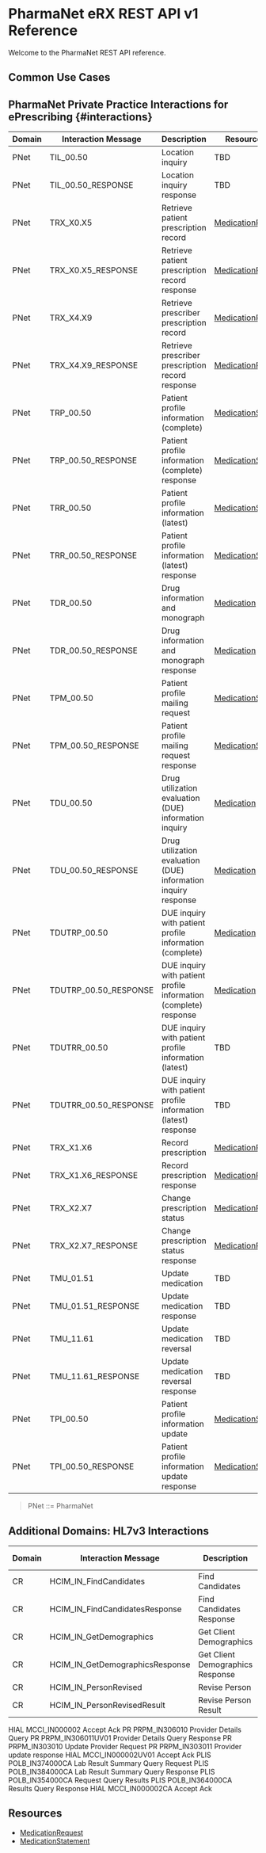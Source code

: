 # PharmaNet eRX REST API v1 Reference

Welcome to the PharmaNet REST API reference.

## Common Use Cases

## PharmaNet Private Practice Interactions for ePrescribing {#interactions}

| Domain | Interaction Message | Description | Resource Type |
| ----- | ----- | ----- | ----- |
| PNet | TIL_00.50 | Location inquiry | TBD |
| PNet | TIL_00.50_RESPONSE | Location inquiry response | TBD |
| PNet | TRX_X0.X5 | Retrieve patient prescription record | [MedicationRequest](MedicationRequest.md) |
| PNet | TRX_X0.X5_RESPONSE | Retrieve patient prescription record response | [MedicationRequest](MedicationRequest.md) |
| PNet | TRX_X4.X9 | Retrieve prescriber prescription record | [MedicationRequest](MedicationRequest.md) |
| PNet | TRX_X4.X9_RESPONSE | Retrieve prescriber prescription record response | [MedicationRequest](MedicationRequest.md) |
| PNet | TRP_00.50 | Patient profile information (complete) | [MedicationStatement](MedicationStatement.md) |
| PNet | TRP_00.50_RESPONSE | Patient profile information (complete) response | [MedicationStatement](MedicationStatement.md) |
| PNet | TRR_00.50 | Patient profile information (latest) | [MedicationStatement](MedicationStatement.md) |
| PNet | TRR_00.50_RESPONSE | Patient profile information (latest) response | [MedicationStatement](MedicationStatement.md) |
| PNet | TDR_00.50 | Drug information and monograph | [Medication](#interactions) |
| PNet | TDR_00.50_RESPONSE | Drug information and monograph response | [Medication](#interactions) |
| PNet | TPM_00.50 | Patient profile mailing request | [MedicationStatement](MedicationStatement.md) |
| PNet | TPM_00.50_RESPONSE | Patient profile mailing request response | [MedicationStatement](MedicationStatement.md) |
| PNet | TDU_00.50 | Drug utilization evaluation (DUE) information inquiry | [Medication](#interactions) |
| PNet | TDU_00.50_RESPONSE | Drug utilization evaluation (DUE) information inquiry response | [Medication](#interactions) |
| PNet | TDUTRP_00.50 | DUE inquiry with patient profile information (complete) | [Medication](#interactions) |
| PNet | TDUTRP_00.50_RESPONSE | DUE inquiry with patient profile information (complete) response | [Medication](#interactions) |
| PNet | TDUTRR_00.50 | DUE inquiry with patient profile information (latest) | TBD |
| PNet | TDUTRR_00.50_RESPONSE | DUE inquiry with patient profile information (latest) response | TBD |
| PNet | TRX_X1.X6 | Record prescription | [MedicationRequest](MedicationRequest.md) |
| PNet | TRX_X1.X6_RESPONSE | Record prescription response | [MedicationRequest](MedicationRequest.md) |
| PNet | TRX_X2.X7 | Change prescription status | [MedicationRequest](MedicationRequest.md) |
| PNet | TRX_X2.X7_RESPONSE | Change prescription status response | [MedicationRequest](MedicationRequest.md) |
| PNet | TMU_01.51 | Update medication | TBD |
| PNet | TMU_01.51_RESPONSE | Update medication response | TBD |
| PNet | TMU_11.61 | Update medication reversal | TBD |
| PNet | TMU_11.61_RESPONSE | Update medication reversal response | TBD |
| PNet | TPI_00.50 | Patient profile information update | [MedicationStatement](MedicationStatement.md) |
| PNet | TPI_00.50_RESPONSE | Patient profile information update response | [MedicationStatement](MedicationStatement.md) |

> PNet ::= PharmaNet

## Additional Domains: HL7v3 Interactions

| Domain | Interaction Message | Description | Resource Type |
| ----- | ----- | ----- | ----- |
| CR | HCIM_IN_FindCandidates | Find Candidates | Patient |
| CR | HCIM_IN_FindCandidatesResponse | Find Candidates Response | Patient |
| CR | HCIM_IN_GetDemographics | Get Client Demographics | Patient |
| CR | HCIM_IN_GetDemographicsResponse | Get Client Demographics Response | Patient |
| CR | HCIM_IN_PersonRevised | Revise Person | Patient |
| CR | HCIM_IN_PersonRevisedResult | Revise Person Result | Patient |

HIAL
MCCI_IN000002
Accept Ack
PR
PRPM_IN306010
Provider Details Query 
PR
PRPM_IN306011UV01
Provider Details Query Response 
PR
PRPM_IN303010
Update Provider Request
PR
PRPM_IN303011
Provider update response
HIAL
MCCI_IN000002UV01
Accept Ack
PLIS
POLB_IN374000CA
Lab Result Summary Query Request
PLIS
POLB_IN384000CA
Lab Result Summary Query Response
PLIS
POLB_IN354000CA
Request Query Results
PLIS
POLB_IN364000CA
Results Query Response
HIAL
MCCI_IN000002CA
Accept Ack
 


## Resources

- [MedicationRequest](MedicationRequest.md)
- [MedicationStatement](MedicationStatement.md)
